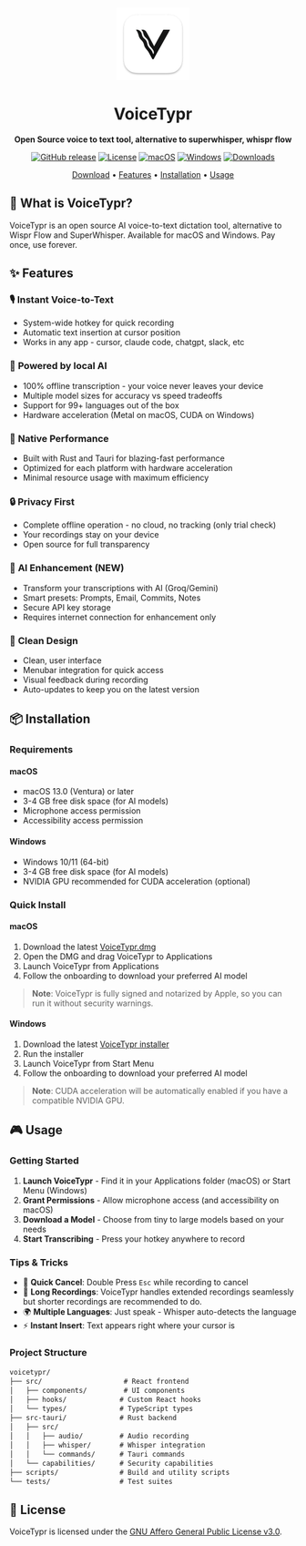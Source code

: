 <div align="center">
  <img src="src-tauri/icons/icon.png" alt="VoiceTypr Logo" width="128" height="128">

  # VoiceTypr

  **Open Source voice to text tool, alternative to superwhisper, whispr flow**

  [![GitHub release](https://img.shields.io/github/v/release/moinulmoin/voicetypr)](https://github.com/moinulmoin/voicetypr/releases)
  [![License](https://img.shields.io/badge/license-AGPL--3.0-blue.svg)](LICENSE.md)
  [![macOS](https://img.shields.io/badge/macOS-13.0+-black)](https://www.apple.com/macos)
  [![Windows](https://img.shields.io/badge/Windows-10%2F11-0078D6)](https://www.microsoft.com/windows)
  [![Downloads](https://img.shields.io/github/downloads/moinulmoin/voicetypr/total)](https://github.com/moinulmoin/voicetypr/releases)

  [Download](https://github.com/moinulmoin/voicetypr/releases/latest) • [Features](#features) • [Installation](#installation) • [Usage](#usage)
</div>

## 🎯 What is VoiceTypr?

VoiceTypr is an open source AI voice-to-text dictation tool, alternative to Wispr Flow and SuperWhisper. Available for macOS and Windows. Pay once, use forever.

## ✨ Features

### 🎙️ **Instant Voice-to-Text**
- System-wide hotkey for quick recording
- Automatic text insertion at cursor position
- Works in any app - cursor, claude code, chatgpt, slack, etc

### 🤖 **Powered by local AI**
- 100% offline transcription - your voice never leaves your device
- Multiple model sizes for accuracy vs speed tradeoffs
- Support for 99+ languages out of the box
- Hardware acceleration (Metal on macOS, CUDA on Windows)

### 🚀 **Native Performance**
- Built with Rust and Tauri for blazing-fast performance
- Optimized for each platform with hardware acceleration
- Minimal resource usage with maximum efficiency

### 🔒 **Privacy First**
- Complete offline operation - no cloud, no tracking (only trial check)
- Your recordings stay on your device
- Open source for full transparency

### 🤖 **AI Enhancement** (NEW)
- Transform your transcriptions with AI (Groq/Gemini)
- Smart presets: Prompts, Email, Commits, Notes
- Secure API key storage
- Requires internet connection for enhancement only

### 🎨 **Clean Design**
- Clean, user interface
- Menubar integration for quick access
- Visual feedback during recording
- Auto-updates to keep you on the latest version

## 📦 Installation

### Requirements

#### macOS
- macOS 13.0 (Ventura) or later
- 3-4 GB free disk space (for AI models)
- Microphone access permission
- Accessibility access permission

#### Windows
- Windows 10/11 (64-bit)
- 3-4 GB free disk space (for AI models)
- NVIDIA GPU recommended for CUDA acceleration (optional)

### Quick Install

#### macOS
1. Download the latest [VoiceTypr.dmg](https://github.com/moinulmoin/voicetypr/releases/latest)
2. Open the DMG and drag VoiceTypr to Applications
3. Launch VoiceTypr from Applications
4. Follow the onboarding to download your preferred AI model

> **Note**: VoiceTypr is fully signed and notarized by Apple, so you can run it without security warnings.

#### Windows
1. Download the latest [VoiceTypr installer](https://github.com/moinulmoin/voicetypr/releases/latest)
2. Run the installer
3. Launch VoiceTypr from Start Menu
4. Follow the onboarding to download your preferred AI model

> **Note**: CUDA acceleration will be automatically enabled if you have a compatible NVIDIA GPU.

## 🎮 Usage

### Getting Started

1. **Launch VoiceTypr** - Find it in your Applications folder (macOS) or Start Menu (Windows)
2. **Grant Permissions** - Allow microphone access (and accessibility on macOS)
3. **Download a Model** - Choose from tiny to large models based on your needs
4. **Start Transcribing** - Press your hotkey anywhere to record

### Tips & Tricks

- 🎯 **Quick Cancel**: Double Press `Esc` while recording to cancel
- 📝 **Long Recordings**: VoiceTypr handles extended recordings seamlessly but shorter recordings are recommended to do.
- 🌍 **Multiple Languages**: Just speak - Whisper auto-detects the language
- ⚡ **Instant Insert**: Text appears right where your cursor is

### Project Structure

```
voicetypr/
├── src/                    # React frontend
│   ├── components/         # UI components
│   ├── hooks/             # Custom React hooks
│   └── types/             # TypeScript types
├── src-tauri/             # Rust backend
│   ├── src/
│   │   ├── audio/         # Audio recording
│   │   ├── whisper/       # Whisper integration
│   │   └── commands/      # Tauri commands
│   └── capabilities/      # Security capabilities
├── scripts/               # Build and utility scripts
└── tests/                 # Test suites
```

## 📄 License

VoiceTypr is licensed under the [GNU Affero General Public License v3.0](LICENSE.md).
</div>